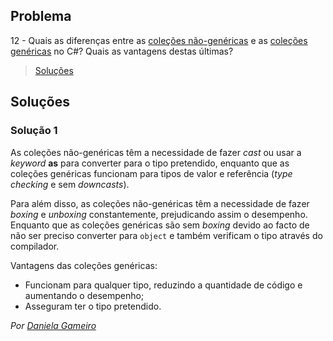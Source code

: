 ## Problema

12 - Quais as diferenças entre as
[coleções não-genéricas](https://docs.microsoft.com/dotnet/api/system.collections)
e as
[coleções genéricas](https://docs.microsoft.com/dotnet/api/system.collections.generic)
no C#? Quais as vantagens destas últimas?

> [Soluções](../solucoes/01/12.md)


## Soluções

### Solução 1

As coleções não-genéricas têm a necessidade de fazer _cast_ ou usar a _keyword_ 
**as** para converter para o tipo pretendido, enquanto que as coleções genéricas
funcionam para tipos de valor e referência (_type checking_ e sem _downcasts_).

Para além disso, as coleções não-genéricas têm a necessidade de fazer _boxing_ 
e _unboxing_ constantemente, prejudicando assim o desempenho. Enquanto que as 
coleções genéricas são sem _boxing_ devido ao facto de não ser preciso converter
para `object` e também verificam o tipo através do compilador. 

Vantagens das coleções genéricas: 
* Funcionam para qualquer tipo, reduzindo a quantidade de código
e aumentando o desempenho;
* Asseguram ter o tipo pretendido.


*Por [Daniela Gameiro](https://github.com/DanielaGameiro)*
